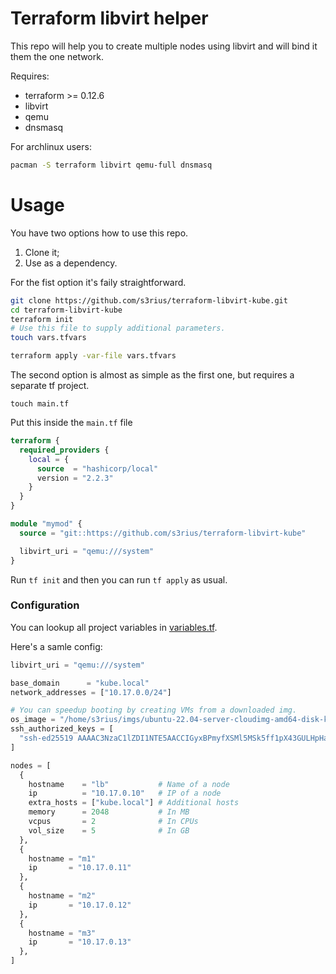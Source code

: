 # Terraform libvirt helper

This repo will help you to create multiple nodes using libvirt and will bind it them the one network.

Requires:
* terraform >= 0.12.6
* libvirt
* qemu
* dnsmasq

For archlinux users:

```bash
pacman -S terraform libvirt qemu-full dnsmasq
```

# Usage

You have two options how to use this repo.

1. Clone it;
2. Use as a dependency.

For the fist option it's faily straightforward. 

```bash
git clone https://github.com/s3rius/terraform-libvirt-kube.git
cd terraform-libvirt-kube
terraform init
# Use this file to supply additional parameters.
touch vars.tfvars

terraform apply -var-file vars.tfvars
```

The second option is almost as simple as the first one, but requires a separate tf project.

```
touch main.tf
```

Put this inside the `main.tf` file

```terraform
terraform {
  required_providers {
    local = {
      source  = "hashicorp/local"
      version = "2.2.3"
    }
  }
}

module "mymod" {
  source = "git::https://github.com/s3rius/terraform-libvirt-kube"

  libvirt_uri = "qemu:///system"
}
```

Run `tf init` and then you can run `tf apply` as usual.

### Configuration

You can lookup all project variables in [variables.tf](https://github.com/s3rius/terraform-libvirt-kube/blob/master/variables.tf).

Here's a samle config:

```terraform
libvirt_uri = "qemu:///system"

base_domain      = "kube.local"
network_addresses = ["10.17.0.0/24"]

# You can speedup booting by creating VMs from a downloaded img.
os_image = "/home/s3rius/imgs/ubuntu-22.04-server-cloudimg-amd64-disk-kvm.img"
ssh_authorized_keys = [
  "ssh-ed25519 AAAAC3NzaC1lZDI1NTE5AACCIGyxBPmyfXSMl5MSk5ff1pX43GULHpHandCb32P4nMid meme@example.com",
]

nodes = [
  {
    hostname    = "lb"           # Name of a node
    ip          = "10.17.0.10"   # IP of a node
    extra_hosts = ["kube.local"] # Additional hosts
    memory      = 2048           # In MB
    vcpus       = 2              # In CPUs
    vol_size    = 5              # In GB
  },
  {
    hostname = "m1"
    ip       = "10.17.0.11"
  },
  {
    hostname = "m2"
    ip       = "10.17.0.12"
  },
  {
    hostname = "m3"
    ip       = "10.17.0.13"
  },
]
```

